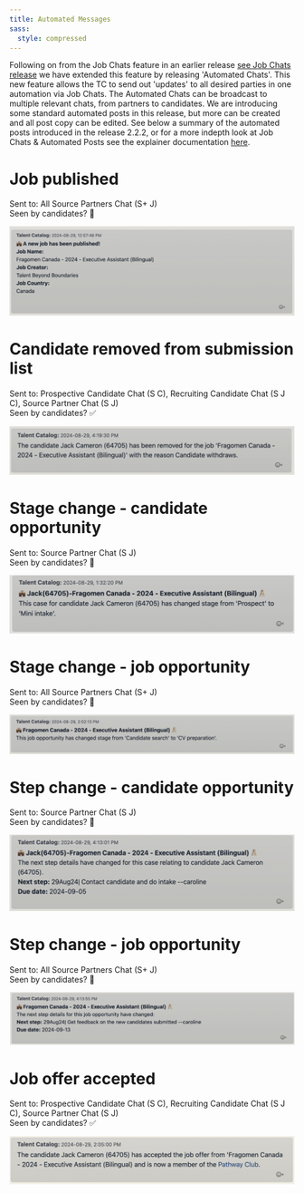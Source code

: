 ```yaml
---
title: Automated Messages
sass:
  style: compressed
---
```


Following on from the Job Chats feature in an earlier release [see Job Chats release](./../v220/job_chats.md) we have 
extended this feature by releasing 'Automated Chats'. This new feature allows the TC to send out 'updates' to all 
desired parties in one automation via Job Chats. The Automated Chats can be broadcast to multiple relevant chats, 
from partners to candidates. We are introducing some standard automated posts in this release, but more can be created 
and all post copy can be edited. 
See below a summary of the automated posts introduced in the release 2.2.2, or for a more indepth look at Job Chats & 
Automated Posts see the explainer documentation 
[here](https://docs.google.com/document/d/1h5QaUNOSPP-pjJsMCDwXS_SQUrurvLfnBKPX87orgbE/edit?usp=sharing).


# Job published
Sent to: All Source Partners Chat (S+ J)
<br>
Seen by candidates? 🚫

<div class="card-image-container">
  <img src="./../assets/images/v222/AutoJobPublished.png" 
        alt="Candidate Registration and Consents" class="card-image">
</div>

# Candidate removed from submission list
Sent to: Prospective Candidate Chat (S C), Recruiting Candidate Chat (S J C), Source Partner Chat (S J)
<br>
Seen by candidates? ✅

<div class="card-image-container">
  <img src="./../assets/images/v222/AutoRemovedSubList.png" 
        alt="Candidate Registration and Consents" class="card-image">
</div>


# Stage change - candidate opportunity
Sent to: Source Partner Chat (S J)
<br>
Seen by candidates? 🚫

<div class="card-image-container">
  <img src="./../assets/images/v222/AutoCandOppStageChange.png" 
        alt="Candidate Registration and Consents" class="card-image">
</div>

# Stage change - job opportunity
Sent to: All Source Partners Chat (S+ J)
<br>
Seen by candidates? 🚫
<div class="card-image-container">
  <img src="./../assets/images/v222/AutoJobOppStageChange.png" 
        alt="Candidate Registration and Consents" class="card-image">
</div>

# Step change - candidate opportunity
Sent to: Source Partner Chat (S J)
<br>
Seen by candidates? 🚫
<div class="card-image-container">
  <img src="./../assets/images/v222/AutoCandOppStepChange.png" 
        alt="Candidate Registration and Consents" class="card-image">
</div>

# Step change - job opportunity
Sent to: All Source Partners Chat (S+ J)
<br>
Seen by candidates? 🚫

<div class="card-image-container">
  <img src="./../assets/images/v222/AutoJobOppStepChange.png" 
        alt="Candidate Registration and Consents" class="card-image">
</div>

# Job offer accepted
Sent to: Prospective Candidate Chat (S C), Recruiting Candidate Chat (S J C), Source Partner Chat (S J)
<br>
Seen by candidates? ✅

<div class="card-image-container">
  <img src="./../assets/images/v222/AutoAcceptedJob.png" 
        alt="Candidate Registration and Consents" class="card-image">
</div>



